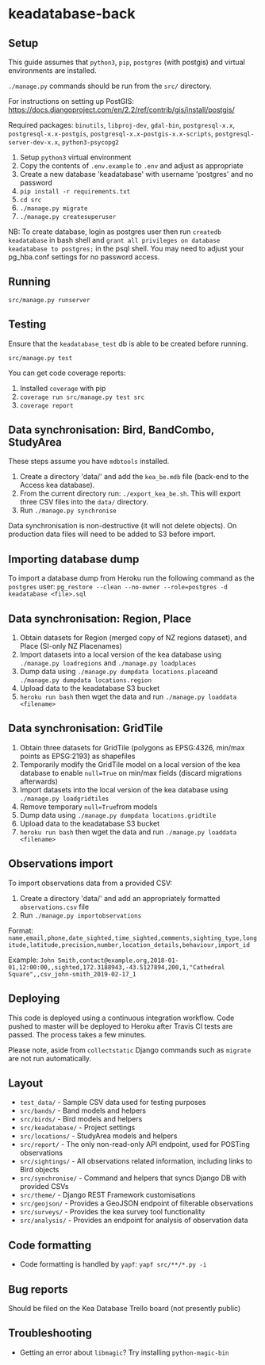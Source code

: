 # keadatabase-back

## Setup

This guide assumes that `python3`, `pip`, `postgres` (with postgis) and virtual
environments are installed.

`./manage.py` commands should be run from the `src/` directory.

For instructions on setting up PostGIS:
<https://docs.djangoproject.com/en/2.2/ref/contrib/gis/install/postgis/>

Required packages: `binutils`, `libproj-dev`, `gdal-bin`, `postgresql-x.x`, `postgresql-x.x-postgis`, `postgresql-x.x-postgis-x.x-scripts`, `postgresql-server-dev-x.x`, `python3-psycopg2`

1. Setup `python3` virtual environment
2. Copy the contents of `.env.example` to `.env` and adjust as appropriate
3. Create a new database 'keadatabase' with username 'postgres' and no password
4. `pip install -r requirements.txt`
5. `cd src`
6. `./manage.py migrate`
7. `./manage.py createsuperuser`

NB: To create database, login as postgres user then run `createdb keadatabase` in bash shell and `grant all privileges on database keadatabase to postgres;` in the psql shell. You may need to adjust your pg_hba.conf settings for no password access.

## Running

`src/manage.py runserver`

## Testing

Ensure that the `keadatabase_test` db is able to be created before running.

`src/manage.py test`

You can get code coverage reports:

1. Installed `coverage` with pip
2. `coverage run src/manage.py test src`
3. `coverage report`

## Data synchronisation: Bird, BandCombo, StudyArea

These steps assume you have `mdbtools` installed.

1. Create a directory 'data/' and add the `kea_be.mdb` file (back-end to the Access kea database).
2. From the current directory run: `./export_kea_be.sh`. This will export three CSV files into the `data/` directory.
3. Run `./manage.py synchronise`

Data synchronisation is non-destructive (it will not delete objects). On production data files will need to be added to S3 before import.

## Importing database dump

To import a database dump from Heroku run the following command as the `postgres` user:
`pg_restore --clean --no-owner --role=postgres -d keadatabase <file>.sql`

## Data synchronisation: Region, Place

1. Obtain datasets for Region (merged copy of NZ regions dataset), and Place (SI-only NZ Placenames)
2. Import datasets into a local version of the kea database using `./manage.py loadregions` and `./manage.py loadplaces`
3. Dump data using `./manage.py dumpdata locations.place`and `./manage.py dumpdata locations.region`
4. Upload data to the keadatabase S3 bucket
5. `heroku run bash` then wget the data and run `./manage.py loaddata <filename>`

## Data synchronisation: GridTile

1. Obtain three datasets for GridTile (polygons as EPSG:4326, min/max points as EPSG:2193) as shapefiles
2. Temporarily modify the GridTile model on a local version of the kea database to enable `null=True` on min/max fields (discard migrations afterwards)
3. Import datasets into the local version of the kea database using `./manage.py loadgridtiles`
4. Remove temporary `null=True`from models
5. Dump data using `./manage.py dumpdata locations.gridtile`
6. Upload data to the keadatabase S3 bucket
7. `heroku run bash` then wget the data and run `./manage.py loaddata <filename>`

## Observations import

To import observations data from a provided CSV:

1. Create a directory 'data/' and add an appropriately formatted `observations.csv` file
2. Run `./manage.py importobservations`

Format:
`name,email,phone,date_sighted,time_sighted,comments,sighting_type,longitude,latitude,precision,number,location_details,behaviour,import_id`

Example:
`John Smith,contact@example.org,2018-01-01,12:00:00,,sighted,172.3188943,-43.5127894,200,1,"Cathedral Square",,csv_john-smith_2019-02-17_1`

## Deploying

This code is deployed using a continuous integration workflow. Code pushed to master will be deployed to Heroku after Travis CI tests are passed. The process takes a few minutes.

Please note, aside from `collectstatic` Django commands such as `migrate` are not run automatically.

## Layout

- `test_data/` - Sample CSV data used for testing purposes
- `src/bands/` - Band models and helpers
- `src/birds/` - Bird models and helpers
- `src/keadatabase/` - Project settings
- `src/locations/` - StudyArea models and helpers
- `src/report/` - The only non-read-only API endpoint, used for POSTing observations
- `src/sightings/` - All observations related information, including links to Bird objects
- `src/synchronise/` - Command and helpers that syncs Django DB with provided CSVs
- `src/theme/` - Django REST Framework customisations
- `src/geojson/` - Provides a GeoJSON endpoint of filterable observations
- `src/surveys/` - Provides the kea survey tool functionality
- `src/analysis/` - Provides an endpoint for analysis of observation data

## Code formatting

- Code formatting is handled by `yapf`: `yapf src/**/*.py -i`

## Bug reports

Should be filed on the Kea Database Trello board (not presently public)

## Troubleshooting

- Getting an error about `libmagic`? Try installing `python-magic-bin`
